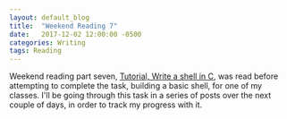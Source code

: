 ```yaml
---
layout: default_blog
title:  "Weekend Reading 7"
date:   2017-12-02 12:00:00 -0500
categories: Writing
tags: Reading
---
```

Weekend reading part seven, [Tutorial, Write a shell in
C](https://brennan.io/2015/01/16/write-a-shell-in-c/), was read before
attempting to complete the task, building a basic shell, for one of my classes.
I'll be going through this task in a series of posts over the next couple of
days, in order to track my progress with it.
